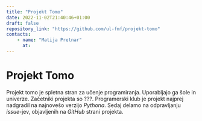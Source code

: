 ```yaml
---
title: "Projekt Tomo"
date: 2022-11-02T21:40:46+01:00
draft: false
repository_link: "https://github.com/ul-fmf/projekt-tomo"
contacts:
    - name: "Matija Pretnar"
      at:
---
```


# Projekt Tomo

Projekt tomo je spletna stran za učenje programiranja. Uporabljajo ga šole in univerze. Začetniki projekta so ???. Programerski klub je projekt najprej nadgradil na najnovešo verzijo *Pythona*. Sedaj delamo na odpravljanju *issue*-jev, objavljenih na *GitHub* strani projekta.